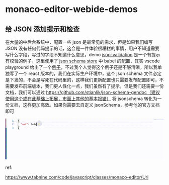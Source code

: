 # monaco-editor-webide-demos

## 给 JSON 添加提示和检查

在大量的中后台系统中，配置一些 json 是最常见的需求，但是如果我们编写 JSON 没有任何代码提示的话，这会是一件体验很糟糕的事情，用户不知道需要写什么字段，写过的字段不知道什么意思，demo [json-validation](./json-validation/README.md) 是一个有提示有校验的例子，这里使用了 [json schema store](https://www.schemastore.org/json/) 中 babel 的配置，其实 vscode playground 给出了一个[例子](https://microsoft.github.io/monaco-editor/playground.html#extending-language-services-configure-json-defaults)，不过我个人觉得这个例子还是不够清晰，所以我单独写了一个 react 版本的，我们在实际生产环境中，这个 json schema 文件必定是下发的，不会是写死在代码里的，这样我们更新配置也只需要发布配置即可，不需要发布前端版本，我们更人性化一点，我们虽然有了提示，但是我们还需要一份文档，我们可以通过 https://github.com/stianlik/json-schema-gendoc（建议使用这个或在此基础上拓展，市面上其他的基本报错） 将 jsonschema 转化为一份文档，这样更加高效。如果你需要去自定义 jsonSchema，参考他的官方文档即可

![demo](./assets/json-validation/1.gif)

ref:

https://www.tabnine.com/code/javascript/classes/monaco-editor/Uri





